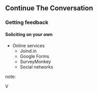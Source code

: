 ## Continue The Conversation

### Getting feedback

#### Soliciting on your own

* Online services
  * Joind.in
  * Google Forms
  * SurveyMonkey
  * Social networks

note:

V
